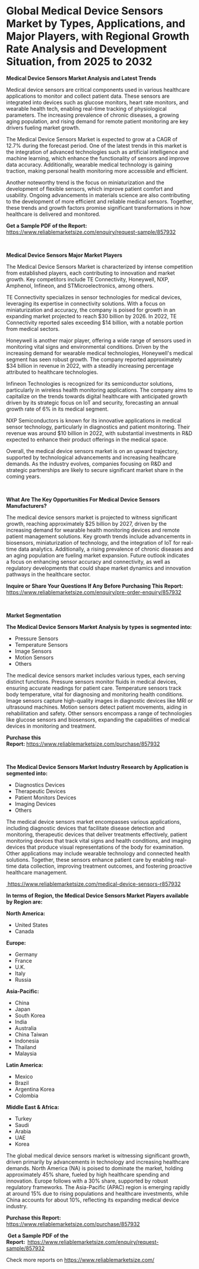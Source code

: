 <p><h1>Global Medical Device Sensors Market by Types, Applications, and Major Players, with Regional Growth Rate Analysis and Development Situation, from 2025 to 2032</h1></p><p><strong>Medical Device Sensors Market Analysis and Latest Trends</strong></p>
<p><p>Medical device sensors are critical components used in various healthcare applications to monitor and collect patient data. These sensors are integrated into devices such as glucose monitors, heart rate monitors, and wearable health tech, enabling real-time tracking of physiological parameters. The increasing prevalence of chronic diseases, a growing aging population, and rising demand for remote patient monitoring are key drivers fueling market growth.</p><p>The Medical Device Sensors Market is expected to grow at a CAGR of 12.7% during the forecast period. One of the latest trends in this market is the integration of advanced technologies such as artificial intelligence and machine learning, which enhance the functionality of sensors and improve data accuracy. Additionally, wearable medical technology is gaining traction, making personal health monitoring more accessible and efficient. </p><p>Another noteworthy trend is the focus on miniaturization and the development of flexible sensors, which improve patient comfort and usability. Ongoing advancements in materials science are also contributing to the development of more efficient and reliable medical sensors. Together, these trends and growth factors promise significant transformations in how healthcare is delivered and monitored.</p></p>
<p><strong>Get a Sample PDF of the Report:&nbsp;</strong> <a href="https://www.reliablemarketsize.com/enquiry/request-sample/857932?utm_campaign=2996&utm_medium=2&utm_source=Github&utm_content=ia&utm_term=06042025&utm_id=medical-device-sensors">https://www.reliablemarketsize.com/enquiry/request-sample/857932</a></p>
<p>&nbsp;</p>
<p><strong>Medical Device Sensors Major Market Players</strong></p>
<p><p>The Medical Device Sensors Market is characterized by intense competition from established players, each contributing to innovation and market growth. Key competitors include TE Connectivity, Honeywell, NXP, Amphenol, Infineon, and STMicroelectronics, among others.</p><p>TE Connectivity specializes in sensor technologies for medical devices, leveraging its expertise in connectivity solutions. With a focus on miniaturization and accuracy, the company is poised for growth in an expanding market projected to reach $30 billion by 2026. In 2022, TE Connectivity reported sales exceeding $14 billion, with a notable portion from medical sectors.</p><p>Honeywell is another major player, offering a wide range of sensors used in monitoring vital signs and environmental conditions. Driven by the increasing demand for wearable medical technologies, Honeywell's medical segment has seen robust growth. The company reported approximately $34 billion in revenue in 2022, with a steadily increasing percentage attributed to healthcare technologies.</p><p>Infineon Technologies is recognized for its semiconductor solutions, particularly in wireless health monitoring applications. The company aims to capitalize on the trends towards digital healthcare with anticipated growth driven by its strategic focus on IoT and security, forecasting an annual growth rate of 6% in its medical segment.</p><p>NXP Semiconductors is known for its innovative applications in medical sensor technology, particularly in diagnostics and patient monitoring. Their revenue was around $10 billion in 2022, with substantial investments in R&D expected to enhance their product offerings in the medical space.</p><p>Overall, the medical device sensors market is on an upward trajectory, supported by technological advancements and increasing healthcare demands. As the industry evolves, companies focusing on R&D and strategic partnerships are likely to secure significant market share in the coming years.</p></p>
<p>&nbsp;</p>
<p><strong>What Are The Key Opportunities For Medical Device Sensors Manufacturers?</strong></p>
<p><p>The medical device sensors market is projected to witness significant growth, reaching approximately $25 billion by 2027, driven by the increasing demand for wearable health monitoring devices and remote patient management solutions. Key growth trends include advancements in biosensors, miniaturization of technology, and the integration of IoT for real-time data analytics. Additionally, a rising prevalence of chronic diseases and an aging population are fueling market expansion. Future outlook indicates a focus on enhancing sensor accuracy and connectivity, as well as regulatory developments that could shape market dynamics and innovation pathways in the healthcare sector.</p></p>
<p><strong>Inquire or Share Your Questions If Any Before Purchasing This Report:</strong> <a href="https://www.reliablemarketsize.com/enquiry/pre-order-enquiry/857932?utm_campaign=2996&utm_medium=2&utm_source=Github&utm_content=ia&utm_term=06042025&utm_id=medical-device-sensors">https://www.reliablemarketsize.com/enquiry/pre-order-enquiry/857932</a></p>
<p>&nbsp;</p>
<p><strong>Market Segmentation</strong></p>
<p><strong>The Medical Device Sensors Market Analysis by types is segmented into:</strong></p>
<p><ul><li>Pressure Sensors</li><li>Temperature Sensors</li><li>Image Sensors</li><li>Motion Sensors</li><li>Others</li></ul></p>
<p><p>The medical device sensors market includes various types, each serving distinct functions. Pressure sensors monitor fluids in medical devices, ensuring accurate readings for patient care. Temperature sensors track body temperature, vital for diagnosing and monitoring health conditions. Image sensors capture high-quality images in diagnostic devices like MRI or ultrasound machines. Motion sensors detect patient movements, aiding in rehabilitation and safety. Other sensors encompass a range of technologies like glucose sensors and biosensors, expanding the capabilities of medical devices in monitoring and treatment.</p></p>
<p><strong>Purchase this Report:&nbsp;</strong><a href="https://www.reliablemarketsize.com/purchase/857932?utm_campaign=2996&utm_medium=2&utm_source=Github&utm_content=ia&utm_term=06042025&utm_id=medical-device-sensors">https://www.reliablemarketsize.com/purchase/857932</a></p>
<p>&nbsp;</p>
<p><strong>The Medical Device Sensors Market Industry Research by Application is segmented into:</strong></p>
<p><ul><li>Diagnostics Devices</li><li>Therapeutic Devices</li><li>Patient Monitors Devices</li><li>Imaging Devices</li><li>Others</li></ul></p>
<p><p>The medical device sensors market encompasses various applications, including diagnostic devices that facilitate disease detection and monitoring, therapeutic devices that deliver treatments effectively, patient monitoring devices that track vital signs and health conditions, and imaging devices that produce visual representations of the body for examination. Other applications may include wearable technology and connected health solutions. Together, these sensors enhance patient care by enabling real-time data collection, improving treatment outcomes, and fostering proactive healthcare management.</p></p>
<p><a href="https://www.reliablemarketsize.com/medical-device-sensors-r857932?utm_campaign=2996&utm_medium=2&utm_source=Github&utm_content=ia&utm_term=06042025&utm_id=medical-device-sensors">&nbsp;https://www.reliablemarketsize.com/medical-device-sensors-r857932</a></p>
<p><strong>In terms of Region, the Medical Device Sensors Market Players available by Region are:</strong></p>
<p>
    <p> <strong> North America: </strong>
        <ul>
            <li>United States</li>
            <li>Canada</li>
        </ul>
        </p> 
    <p> <strong> Europe: </strong>
        <ul>
            <li>Germany</li>
            <li>France</li>
            <li>U.K.</li>
            <li>Italy</li>
            <li>Russia</li>
        </ul>
        </p> 
    <p> <strong> Asia-Pacific: </strong>
        <ul>
            <li>China</li>
            <li>Japan</li>
            <li>South Korea</li>
            <li>India</li>
            <li>Australia</li>
            <li>China Taiwan</li>
            <li>Indonesia</li>
            <li>Thailand</li>
            <li>Malaysia</li>
        </ul>
        </p> 
    <p> <strong> Latin America: </strong>
        <ul>
            <li>Mexico</li>
            <li>Brazil</li>
            <li>Argentina Korea</li>
            <li>Colombia</li>
        </ul>
        </p> 
    <p> <strong> Middle East & Africa: </strong>
        <ul>
            <li>Turkey</li>
            <li>Saudi</li>
            <li>Arabia</li>
            <li>UAE</li>
            <li>Korea</li>
        </ul>
    </p>
    </p>
<p><p>The global medical device sensors market is witnessing significant growth, driven primarily by advancements in technology and increasing healthcare demands. North America (NA) is poised to dominate the market, holding approximately 45% share, fueled by high healthcare spending and innovation. Europe follows with a 30% share, supported by robust regulatory frameworks. The Asia-Pacific (APAC) region is emerging rapidly at around 15% due to rising populations and healthcare investments, while China accounts for about 10%, reflecting its expanding medical device industry.</p></p>
<p><strong>Purchase this Report: </strong><a href="https://www.reliablemarketsize.com/purchase/857932?utm_campaign=2996&utm_medium=2&utm_source=Github&utm_content=ia&utm_term=06042025&utm_id=medical-device-sensors">https://www.reliablemarketsize.com/purchase/857932</a></p>
<p>&nbsp;<strong>Get a Sample PDF of the Report:&nbsp;&nbsp;</strong><a href="https://www.reliablemarketsize.com/enquiry/request-sample/857932?utm_campaign=2996&utm_medium=2&utm_source=Github&utm_content=ia&utm_term=06042025&utm_id=medical-device-sensors">https://www.reliablemarketsize.com/enquiry/request-sample/857932</a></p>
<p><strong></strong></p>
<p>Check more reports on <a href="https://www.reliablemarketsize.com/?utm_campaign=2996&utm_medium=2&utm_source=Github&utm_content=ia&utm_term=06042025&utm_id=medical-device-sensors">https://www.reliablemarketsize.com/</a></p>